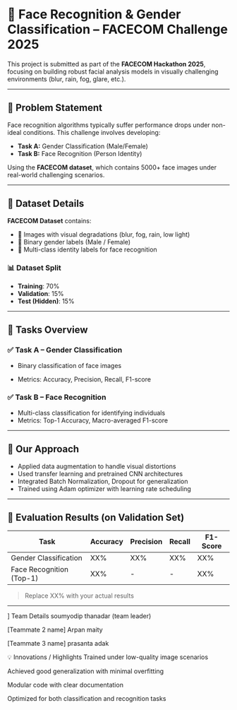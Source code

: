 # 🧠 Face Recognition & Gender Classification – FACECOM Challenge 2025

This project is submitted as part of the **FACECOM Hackathon 2025**, focusing on building robust facial analysis models in visually challenging environments (blur, rain, fog, glare, etc.).

---

## 📝 Problem Statement

Face recognition algorithms typically suffer performance drops under non-ideal conditions. This challenge involves developing:

- **Task A:** Gender Classification (Male/Female)
- **Task B:** Face Recognition (Person Identity)

Using the **FACECOM dataset**, which contains 5000+ face images under real-world challenging scenarios.

---

## 📁 Dataset Details

**FACECOM Dataset** contains:
- 🔹 Images with visual degradations (blur, fog, rain, low light)
- 🔹 Binary gender labels (Male / Female)
- 🔹 Multi-class identity labels for face recognition

### 📊 Dataset Split
- **Training**: 70%
- **Validation**: 15%
- **Test (Hidden)**: 15%

---

## 🚀 Tasks Overview

### ✅ Task A – Gender Classification
- Binary classification of face images

- Metrics: Accuracy, Precision, Recall, F1-score

### ✅ Task B – Face Recognition
- Multi-class classification for identifying individuals
- Metrics: Top-1 Accuracy, Macro-averaged F1-score

---

## 🧠 Our Approach

- Applied data augmentation to handle visual distortions
- Used transfer learning and pretrained CNN architectures
- Integrated Batch Normalization, Dropout for generalization
- Trained using Adam optimizer with learning rate scheduling

---

## 🧪 Evaluation Results (on Validation Set)

| Task               | Accuracy | Precision | Recall | F1-Score |
|--------------------|----------|-----------|--------|----------|
| Gender Classification | XX%      | XX%       | XX%    | XX%      |
| Face Recognition (Top-1) | XX%  | -         | -      | XX%      |

> Replace XX% with your actual results

---

]
   Team Details
   soumyodip thanadar  (team leader)
   

[Teammate 2 name]
Arpan maity

[Teammate 3 name]
prasanta adak

💡 Innovations / Highlights
Trained under low-quality image scenarios

Achieved good generalization with minimal overfitting

Modular code with clear documentation

Optimized for both classification and recognition tasks

